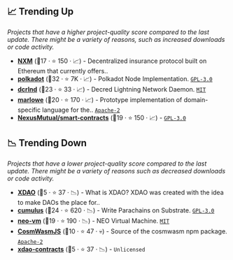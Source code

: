 ## 📈 Trending Up

_Projects that have a higher project-quality score compared to the last update. There might be a variety of reasons, such as increased downloads or code activity._

- <b><a href="https://github.com/NexusMutual">NXM</a></b> (🥈17 ·  ⭐ 150 · 📈) - Decentralized insurance protocol built on Ethereum that currently offers.. <code><img src="https://git.io/J9cO9" style="display:inline;" width="13" height="13"></code>
- <b><a href="https://github.com/paritytech/polkadot">polkadot</a></b> (🥇32 ·  ⭐ 7K · 📈) - Polkadot Node Implementation. <code><a href="http://bit.ly/2M0xdwT">GPL-3.0</a></code>
- <b><a href="https://github.com/decred/dcrlnd">dcrlnd</a></b> (🥇23 ·  ⭐ 33 · 📈) - Decred Lightning Network Daemon. <code><a href="http://bit.ly/34MBwT8">MIT</a></code>
- <b><a href="https://github.com/input-output-hk/marlowe">marlowe</a></b> (🥈20 ·  ⭐ 170 · 📈) - Prototype implementation of domain-specific language for the.. <code><a href="http://bit.ly/3nYMfla">Apache-2</a></code>
- <b><a href="https://github.com/NexusMutual/smart-contracts">NexusMutual/smart-contracts</a></b> (🥈19 ·  ⭐ 150 · 📈) -  <code><a href="http://bit.ly/2M0xdwT">GPL-3.0</a></code>

## 📉 Trending Down

_Projects that have a lower project-quality score compared to the last update. There might be a variety of reasons such as decreased downloads or code activity._

- <b><a href="https://github.com/xdao-app">XDAO</a></b> (🥉5 ·  ⭐ 37 · 📉) - What is XDAO? XDAO was created with the idea to make DAOs the place for.. <code><img src="https://git.io/J9cO9" style="display:inline;" width="13" height="13"></code>
- <b><a href="https://github.com/paritytech/cumulus">cumulus</a></b> (🥇24 ·  ⭐ 620 · 📉) - Write Parachains on Substrate. <code><a href="http://bit.ly/2M0xdwT">GPL-3.0</a></code>
- <b><a href="https://github.com/neo-project/neo-vm">neo-vm</a></b> (🥈19 ·  ⭐ 190 · 📉) - NEO Virtual Machine. <code><a href="http://bit.ly/34MBwT8">MIT</a></code>
- <b><a href="https://github.com/CosmWasm/CosmWasmJS">CosmWasmJS</a></b> (🥉10 ·  ⭐ 47 · 💀) - Source of the cosmwasm npm package. <code><a href="http://bit.ly/3nYMfla">Apache-2</a></code>
- <b><a href="https://github.com/xdao-app/xdao-contracts">xdao-contracts</a></b> (🥉5 ·  ⭐ 37 · 📉) -  <code>Unlicensed</code>

